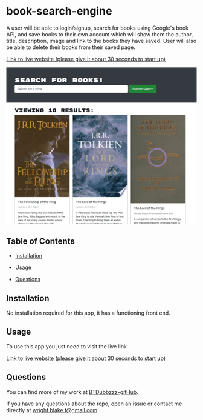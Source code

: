# book-search-engine

A user will be able to login/signup, search for books using Google's book API, and save books to their own account which will show them the author, title, description, image and link to the books they have saved. User will also be able to delete their books from their saved page.

[Link to live website (please give it about 30 seconds to start up)](https://btw-google-book-search.herokuapp.com/)

![Screenshot of Book Search App](./etc/book_search_screenshot.jpg)



## Table of Contents


- [Installation](#installation)
  
- [Usage](#usage)
  
- [Questions](#questions)

## Installation

No installation required for this app, it has a functioning front end. 

## Usage

To use this app you just need to visit the live link

[Link to live website (please give it about 30 seconds to start up)](https://btw-google-book-search.herokuapp.com/)

## Questions

You can find more of my work at [BTDubbzzz-gitHub](https://github.com/BTDubbzzz).

If you have any questions about the repo, open an issue or contact me directly at wright.blake.t@gmail.com

